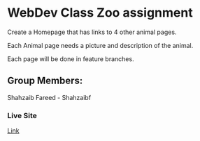 # WebDev Class Zoo assignment

Create a Homepage that has links to 4 other animal pages.

Each Animal page needs a picture and description of the animal.

Each page will be done in feature branches.


## Group Members:


Shahzaib Fareed - Shahzaibf


### Live Site 

[Link](https://shahzaibf.github.io/zoo-Assignment/)
